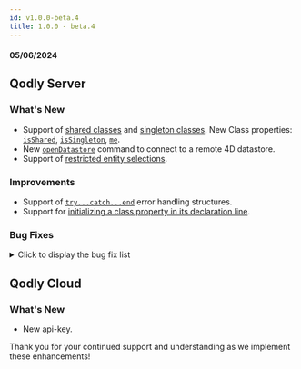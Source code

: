 ```yaml
---
id: v1.0.0-beta.4
title: 1.0.0 - beta.4
---
```



#### 05/06/2024


## Qodly Server

<h3> What's New </h3>

- Support of [shared classes](../language/basics/lang-classes.md#shared-classes) and [singleton classes](../language/basics/lang-classes.md#singleton-classes). New Class properties: [`isShared`](../language/ClassClass.md#isshared), [`isSingleton`](../language/ClassClass.md#issingleton), [`me`](../language/ClassClass.md#me).
- New [`openDatastore`](../language/commands/openDatastore.md) command to connect to a remote 4D datastore.
- Support of [restricted entity selections](../orda/data.md#restricting-entity-selections).

<h3>Improvements </h3>

- Support of [`try...catch...end`](../language/basics/lang-errors.md#trycatchend) error handling structures.
- Support for [initializing a class property in its declaration line](../language/basics/lang-classes.md#initializing-the-property-in-the-declaration-line).

<h3> Bug Fixes </h3>

<details><summary>Click to display the bug fix list</summary>

- Qodly Server doesn't handle warning messages
- Image not displayed after saving an entity
- Aborting a method using the debugger reports a network error as the reason for termination


</details>

## Qodly Cloud

<h3> What's New </h3>

- New api-key.

Thank you for your continued support and understanding as we implement these enhancements!
